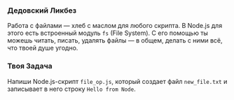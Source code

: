 ### Дедовский Ликбез

Работа с файлами — хлеб с маслом для любого скрипта. В Node.js для этого есть встроенный модуль `fs` (File System). С его помощью ты можешь читать, писать, удалять файлы — в общем, делать с ними всё, что твоей душе угодно.

### Твоя Задача

Напиши Node.js-скрипт `file_op.js`, который создает файл `new_file.txt` и записывает в него строку `Hello from Node`.